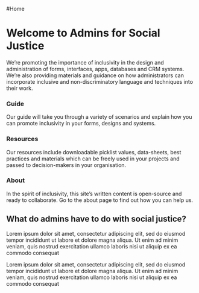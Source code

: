 #Home

# Welcome to Admins for Social Justice

We’re promoting the importance of inclusivity in the design and administration of forms, interfaces, apps, databases and CRM systems. We’re also providing materials and guidance on how administrators can incorporate inclusive and non-discriminatory language and techniques into their work.

### Guide
Our guide will take you through a variety of scenarios and explain how you can promote inclusivity in your forms, designs and systems.

### Resources
Our resources include downloadable picklist values, data-sheets, best practices and materials which can be freely used in your projects and passed to decision-makers in your organisation.

### About
In the spirit of inclusivity, this site’s written content is open-source and ready to collaborate. Go to the about page to find out how you can help us.

## What do admins have to do with social justice?

Lorem ipsum dolor sit amet, consectetur adipiscing elit, sed do eiusmod tempor incididunt ut labore et dolore magna aliqua. Ut enim ad minim veniam, quis nostrud exercitation ullamco laboris nisi ut aliquip ex ea commodo consequat

Lorem ipsum dolor sit amet, consectetur adipiscing elit, sed do eiusmod tempor incididunt ut labore et dolore magna aliqua. Ut enim ad minim veniam, quis nostrud exercitation ullamco laboris nisi ut aliquip ex ea commodo consequat

